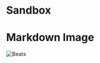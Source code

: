 # Sandbox
# Markdown Image
![Beats](https://p0.pikist.com/photos/353/689/beats-headphones-ear-cups-beats-headphones-earphones-listen-to-music-beats-solo-3-beats-wireless-music.jpg)
